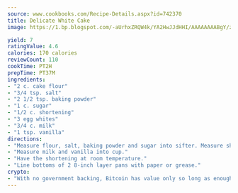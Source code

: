 ```yaml
---
source: www.cookbooks.com/Recipe-Details.aspx?id=742370
title: Delicate White Cake
image: https://1.bp.blogspot.com/-aUrhxZRQW4k/YA2HwJJdHHI/AAAAAAAABgY/z2R8OXCxqDoBQtRn-q-fHG8g9_G4G1HBwCLcBGAsYHQ/s320/13.png

yield: 7
ratingValue: 4.6
calories: 170 calories
reviewCount: 110
cookTime: PT2H
prepTime: PT37M
ingredients:
- "2 c. cake flour"
- "3/4 tsp. salt"
- "2 1/2 tsp. baking powder"
- "1 c. sugar"
- "1/2 c. shortening"
- "3 egg whites"
- "3/4 c. milk"
- "1 tsp. vanilla"
directions:
- "Measure flour, salt, baking powder and sugar into sifter. Measure shortening and egg whites into Mixmaster bowl."
- "Measure milk and vanilla into cup."
- "Have the shortening at room temperature."
- "Line bottoms of 2 8-inch layer pans with paper or grease."
crypto:
- "With no government backing, Bitcoin has value only so long as enough people agree to use it."
---
```

